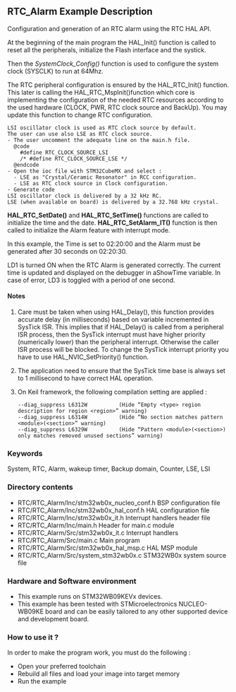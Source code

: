 ## <b>RTC_Alarm Example Description</b>

Configuration and generation of an RTC alarm using the RTC HAL API.

At the beginning of the main program the HAL_Init() function is called to reset 
all the peripherals, initialize the Flash interface and the systick.

Then the *SystemClock_Config()* function is used to configure the system clock (SYSCLK) to run at 64Mhz.

The RTC peripheral configuration is ensured by the HAL_RTC_Init() function.
This later is calling the HAL_RTC_MspInit()function which core is implementing
the configuration of the needed RTC resources according to the used hardware (CLOCK, 
PWR, RTC clock source and BackUp). You may update this function to change RTC configuration.

    LSI oscillator clock is used as RTC clock source by default.
    The user can use also LSE as RTC clock source.
    - The user uncomment the adequate line on the main.h file.
      @code
        #define RTC_CLOCK_SOURCE_LSI
        /* #define RTC_CLOCK_SOURCE_LSE */
      @endcode
    - Open the ioc file with STM32CubeMX and select :
      - LSE as "Crystal/Ceramic Resonator" in RCC configuration.
      - LSE as RTC clock source in Clock configuration.
    - Generate code
    LSI oscillator clock is delivered by a 32 kHz RC.
    LSE (when available on board) is delivered by a 32.768 kHz crystal.

**HAL_RTC_SetDate()** and **HAL_RTC_SetTime()** functions are called to initialize the time and the date.
**HAL_RTC_SetAlarm_IT()** function is then called to initialize the Alarm feature with interrupt mode.

In this example, the Time is set to 02:20:00 and the Alarm must be generated after 
30 seconds on 02:20:30.

LD1 is turned ON when the RTC Alarm is generated correctly.
The current time is updated and displayed on the debugger in aShowTime variable.
In case of error, LD3 is toggled with a period of one second.

#### <b>Notes</b>

 1. Care must be taken when using HAL_Delay(), this function provides accurate delay (in milliseconds)
    based on variable incremented in SysTick ISR. This implies that if HAL_Delay() is called from
    a peripheral ISR process, then the SysTick interrupt must have higher priority (numerically lower)
    than the peripheral interrupt. Otherwise the caller ISR process will be blocked.
    To change the SysTick interrupt priority you have to use HAL_NVIC_SetPriority() function.
      
 2. The application need to ensure that the SysTick time base is always set to 1 millisecond
    to have correct HAL operation.

 3. On Keil framework, the following compilation setting are applied :
    
        --diag_suppress L6312W          (Hide “Empty <type> region description for region <region>” warning)
        --diag_suppress L6314W          (Hide “No section matches pattern <module>(<section>” warning)
        --diag_suppress L6329W          (Hide “Pattern <module>(<section>) only matches removed unused sections” warning)
    
### <b>Keywords</b>

System, RTC, Alarm, wakeup timer, Backup domain, Counter, LSE, LSI

### <b>Directory contents</b>

  - RTC/RTC_Alarm/Inc/stm32wb0x_nucleo_conf.h     BSP configuration file
  - RTC/RTC_Alarm/Inc/stm32wb0x_hal_conf.h    HAL configuration file
  - RTC/RTC_Alarm/Inc/stm32wb0x_it.h          Interrupt handlers header file
  - RTC/RTC_Alarm/Inc/main.h                  Header for main.c module  
  - RTC/RTC_Alarm/Src/stm32wb0x_it.c          Interrupt handlers
  - RTC/RTC_Alarm/Src/main.c                  Main program
  - RTC/RTC_Alarm/Src/stm32wb0x_hal_msp.c     HAL MSP module
  - RTC/RTC_Alarm/Src/system_stm32wb0x.c      STM32WB0x system source file

### <b>Hardware and Software environment</b>

  - This example runs on STM32WB09KEVx devices.
  - This example has been tested with STMicroelectronics NUCLEO-WB09KE 
    board and can be easily tailored to any other supported device 
    and development board.

### <b>How to use it ?</b>

In order to make the program work, you must do the following :

 - Open your preferred toolchain
 - Rebuild all files and load your image into target memory
 - Run the example

